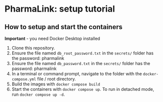 # PharmaLink: setup tutorial


## How to setup and start the containers
**Important** - you need Docker Desktop installed

1. Clone this repository.  
1. Ensure the file named `db_root_password.txt` in the `secrets/` folder has the password: pharmalink 
1. Ensure the file named `db_password.txt` in the `secrets/` folder has the password: pharmalink 
1. In a terminal or command prompt, navigate to the folder with the `docker-compose.yml` file / root directory.
1. Build the images with `docker compose build`
1. Start the containers with `docker compose up`.  To run in detached mode, run `docker compose up -d`.





